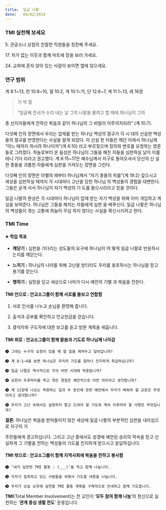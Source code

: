 ```yaml
---
title:  일곱 나팔
date:   09/02/2019
---
```


### TMI 실천해 보세요

5\. 관공소나 상점의 친절한 직원들을 칭찬해 주세요.

17\. 차가 없는 이웃과 함께 마트에 장을 보러 가세요.

24\. 교회에 혼자 앉아 있는 사람이 보이면 옆에 앉으세요.

### 연구 범위

계 8:1~13, 민 10:8~10, 겔 10:2, 계 10:1~11, 단 12:6~7, 계 11:1~13, 레 16장

> <p>기 억 절</p>
> “일곱째 천사가 소리 내는 날 그의 나팔을 불려고 할 때에 하나님이 그의
  종 선지자들에게 전하신 복음과 같이 하나님의 그 비밀이 이루어지리라”
  (계 10:7).

다섯째 인의 장면에서 우리는 압제를 받는 하나님 백성의 절규가 각 시
대의 신실한 백성들의 절규를 반영한다는 사실을 알게 되었다. 이 신실
한 자들은 제단 아래서 하나님께 “어느 때까지 하시려 하나이까”(계 6:10)
라고 부르짖으며 정의와 변호를 요청하는 영혼들로 그려졌다. 하늘로부터
온 음성은 하나님이 그들을 해친 자들을 심판하실 날이 이를 테니 기다
리라고 권고했다. 계 6:15~17은 예수님께서 지구로 돌아오셔서 당신의 신
실한 종들을 괴롭힌 자들에게 심판을 가져오는 장면을 그린다.

다섯째 인의 장면은 아벨의 때부터 하나님께서 “자기 종들의 피를”(계
19:2) 갚으시고 세상을 심판하실 때까지 각 시대마다 고난을 당한 하나님
의 백성들의 경험을 대변한다. 그들은 굳게 서서 하나님이 자기 백성의 기
도를 들으시리라고 믿을 것이다.

일곱 나팔의 환상은 각 시대마다 하나님이 압제 받는 자기 백성을 위해
이미 개입하고 계심을 보여준다. 하나님은 그들을 해치는 자들에게 심판
을 베푸신다. 일곱 나팔은 하나님의 백성들이 겪는 고통에 하늘이 무심
하지 않다는 사실을 확신시키려고 한다.

### TMI Time

#### ※ 학습 목표

- **깨닫기 :** 심판을 기다리는 성도들의 요구에 하나님이 어
떻게 일곱 나팔로 반응하시는지를 깨닫는다.

- **느끼기 :** 하나님의 나라를 위해 고난을 받더라도 우리를
옹호하시는 하나님을 믿고 용기를 얻는다.

- **행하기 :** 실망을 딛고 세상으로 나아가 다시 예언의 기별
과 복음을 전한다.

#### TMI 안으로 : 안교소그룹이 함께 서로를 돌보고 연합함

1. 서로 인사를 나누고
손님을 환영해 줍니다.

2. 출석과 공부를 확인하고
안교헌금을 걷습니다.

3. 결석자와 구도자에
대한 보고를 듣고
방문 계획을 세웁니다.

#### TMI 위로 : 안교소그룹이 함께 말씀과 기도로 하나님께 나아감

`➊ 그대는 누구의 요청이 있을 때 열 일을 제쳐두고 달려갑니까?`

`➋ 계 8:1~4을 보면 하나님은 우리의 기도를 얼마나 진지하게 취급하십니까?`

`➌ 일곱 나팔은 역사적으로 각각 어떤 시대에 적용됩니까?`

`➍ 요한이 두루마리를 먹고 겪은 경험은 예언적으로 어떤 의미라고 생각합니까?`

`➎ 계 11장에 나오는 측량하는 일과 두 증인에 관한 예언에서 우리가 배워야 할 교훈은 무엇이라고
생각합니까?`

`➏ 우리가 고난 속에서도 실망하지 말고 드려야 할 기도와 계속 이루어야 할 사명은 무엇입니까?`

**결론**: 하나님은 복음을 받아들이지 않은 세상에 일곱 나팔의 부분적인 심판을 내리심으로 지구의 거

주민들에게 경고하십니다. 그리고 고난 중에서도 성경에 예언된 승리의 약속을 믿고 신실하게
그 기별을 전하는 백성들의 기도를 진지하게 받으시고 응답하십니다.

#### TMI 밖으로 : 안교소그룹이 함께 지역사회에 복음을 전하고 봉사함

`➊ ‘내가 실천한 TMI 활동 : (___)’을 적고 함께 나눕니다.`

`➋ 각자가 접촉하고 있는 사람들을 위해서 기도할 내용을 나눕니다.`

`➌ 우리가 오늘 오후에 실천할 TMI 활동 계획을 구체적으로 안내하고 함께 기도합니다.`

**TMI**(Total Member Involvement)는 전 교인이 ‘**모두 참여 함께 나눔**’의 정신으로 실천하는 ‘**관계 중심 생활 전도**’ 운동입니다.